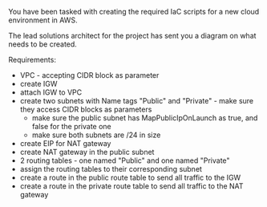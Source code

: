 You have been tasked with creating the required IaC scripts for a new cloud environment in AWS.

The lead solutions architect for the project has sent you a diagram on what needs to be created.

Requirements:
* VPC - accepting CIDR block as parameter
* create IGW
* attach IGW to VPC
* create two subnets with Name tags "Public" and "Private" - make sure they access CIDR blocks as parameters
    * make sure the public subnet has MapPublicIpOnLaunch as true, and false for the private one
    * make sure both subnets are /24 in size
* create EIP for NAT gateway
* create NAT gateway in the public subnet
* 2 routing tables - one named "Public" and one named "Private"
* assign the routing tables to their corresponding subnet
* create a route in the public route table to send all traffic to the IGW
* create a route in the private route table to send all traffic to the NAT gateway